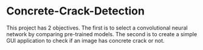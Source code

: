 # Concrete-Crack-Detection
 This project has 2 objectives. The first is to select a convolutional neural network by comparing pre-trained models. The second is to create a simple GUI application to check if an image has concrete crack or not.

